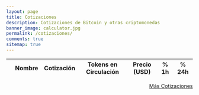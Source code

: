```yaml
---
layout: page
title: Cotizaciones
description: Cotizaciones de Bitcoin y otras criptomonedas
banner_image: calculator.jpg
permalink: /cotizaciones/
comments: true
sitemap: true
---
```


<div >
	<table>
		<thead>
			<th></th>
			<th>Nombre</th>
			<th>Cotización</th>
			<th>Tokens en Circulación</th>
			<th>Precio (USD)</th>
			<th>% 1h</th>
			<th>% 24h</th>
		</thead>
		<tbody id="marketcaps-panel">
		</tbody>
	</table>
</div>

<div style="text-align:right">
	<a href="https://coinmarketcap.com/">Más Cotizaciones</a>
</div>